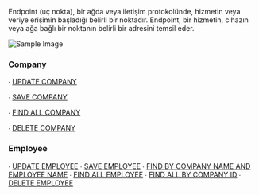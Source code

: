 Endpoint (uç nokta), bir ağda veya iletişim protokolünde, hizmetin veya veriye erişimin başladığı belirli bir noktadır. Endpoint, bir hizmetin, cihazın veya ağa bağlı bir noktanın belirli bir adresini temsil eder.


![Sample Image](https://odsdanismanlik.com/wp-content/uploads/2022/08/ODS_AK_22_1131_makale_agustos_gorselleri_toplu_ik_1920x550_010822.png)

### Company
∙ [UPDATE COMPANY](http://localhost:9090/api/v1/company/update-company)

∙ [SAVE COMPANY](http://localhost:9090/api/v1/company/save-company)

∙ [FIND ALL COMPANY](http://localhost:9090/api/v1/company/find-all-company)

∙ [DELETE COMPANY](http://localhost:9090/api/v1/company/delete-company)


### Employee
∙ [UPDATE EMPLOYEE](http://localhost:9090/api/v1/employee/update-employee)
∙ [SAVE EMPLOYEE](http://localhost:9090/api/v1/employee/save-employee)
∙ [FIND BY COMPANY NAME AND EMPLOYEE NAME](http://localhost:9090/api/v1/employee/find-by-company-name-and-employee-name)
∙ [FIND ALL EMPLOYEE](http://localhost:9090/api/v1/employee/find-all-employee)
∙ [FIND ALL BY COMPANY ID](http://localhost:9090/api/v1/employee/find-all-by-company-id)
∙ [DELETE EMPLOYEE](http://localhost:9090/api/v1/employee/delete-employee)

